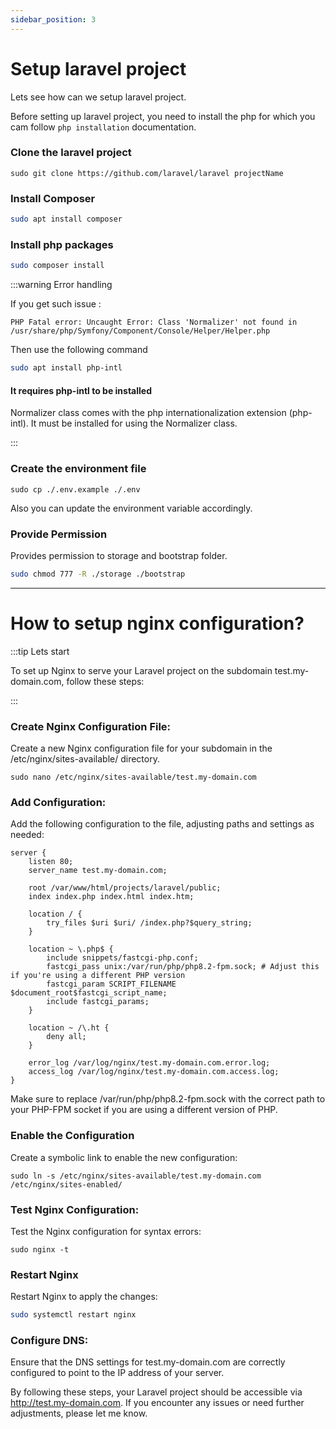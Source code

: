 ```yaml
---
sidebar_position: 3
---
```


# Setup laravel project

Lets see how can we setup laravel project.

Before setting up laravel project, you need to install the php for which you cam follow `php installation` documentation.

### Clone the laravel project

```ssh
sudo git clone https://github.com/laravel/laravel projectName
```

### Install Composer 

```bash
sudo apt install composer
```

### Install php packages

```bash
sudo composer install
```

:::warning Error handling

If you get such issue : 

`PHP Fatal error: Uncaught Error: Class 'Normalizer' not found in /usr/share/php/Symfony/Component/Console/Helper/Helper.php`

Then use the following command
```bash
sudo apt install php-intl
```
#### It requires php-intl to be installed
Normalizer class comes with the php internationalization extension (php-intl). It must be installed for using the Normalizer class.

:::

### Create the environment file 
```
sudo cp ./.env.example ./.env
```
Also you can update the environment variable accordingly.


### Provide Permission 
Provides permission to storage and bootstrap folder.
```bash
sudo chmod 777 -R ./storage ./bootstrap
```

---

# How to setup nginx configuration?

:::tip Lets start

To set up Nginx to serve your Laravel project on the subdomain test.my-domain.com, follow these steps:

:::


### Create Nginx Configuration File:
Create a new Nginx configuration file for your subdomain in the /etc/nginx/sites-available/ directory.

```
sudo nano /etc/nginx/sites-available/test.my-domain.com
```

### Add Configuration:

Add the following configuration to the file, adjusting paths and settings as needed:

```
server {
    listen 80;
    server_name test.my-domain.com;

    root /var/www/html/projects/laravel/public;
    index index.php index.html index.htm;

    location / {
        try_files $uri $uri/ /index.php?$query_string;
    }

    location ~ \.php$ {
        include snippets/fastcgi-php.conf;
        fastcgi_pass unix:/var/run/php/php8.2-fpm.sock; # Adjust this if you're using a different PHP version
        fastcgi_param SCRIPT_FILENAME $document_root$fastcgi_script_name;
        include fastcgi_params;
    }

    location ~ /\.ht {
        deny all;
    }

    error_log /var/log/nginx/test.my-domain.com.error.log;
    access_log /var/log/nginx/test.my-domain.com.access.log;
}
```
Make sure to replace /var/run/php/php8.2-fpm.sock with the correct path to your PHP-FPM socket if you are using a different version of PHP.


### Enable the Configuration
Create a symbolic link to enable the new configuration:

```
sudo ln -s /etc/nginx/sites-available/test.my-domain.com /etc/nginx/sites-enabled/
```

### Test Nginx Configuration:
Test the Nginx configuration for syntax errors:

```
sudo nginx -t
```

### Restart Nginx

Restart Nginx to apply the changes:
```bash
sudo systemctl restart nginx
```

### Configure DNS:
Ensure that the DNS settings for test.my-domain.com are correctly configured to point to the IP address of your server.



By following these steps, your Laravel project should be accessible via http://test.my-domain.com. If you encounter any issues or need further adjustments, please let me know.











